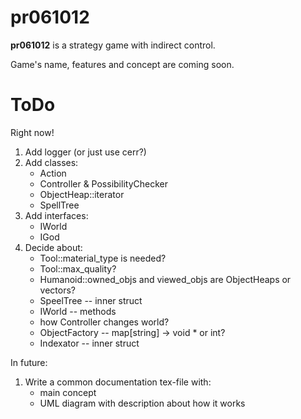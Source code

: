 pr061012
========

**pr061012** is a strategy game with indirect control.

Game's name, features and concept are coming soon.

ToDo
====

Right now!
1. Add logger (or just use cerr?)
2. Add classes:
    * Action
    * Controller & PossibilityChecker
    * ObjectHeap::iterator
    * SpellTree
3. Add interfaces:
    * IWorld
    * IGod
4. Decide about:
    * Tool::material_type is needed?
    * Tool::max_quality?
    * Humanoid::owned_objs and viewed_objs are ObjectHeaps or vectors?
    * SpeelTree -- inner struct
    * IWorld -- methods
    * how Controller changes world?
    * ObjectFactory -- map[string] -> void * or int?
    * Indexator -- inner struct

In future:
1. Write a common documentation tex-file with:
    * main concept
    * UML diagram with description about how it works